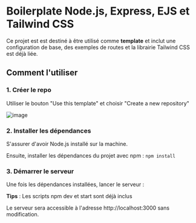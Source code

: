 # Boilerplate Node.js, Express, EJS et Tailwind CSS

Ce projet est est destiné à être utilisé comme **template** et inclut une configuration de base, des exemples de routes et la librairie Tailwind CSS est déjà liée.

## Comment l'utiliser

### 1. Créer le repo

Utiliser le bouton "Use this template" et choisir "Create a new repository"

![image](https://github.com/user-attachments/assets/aea74d33-cb61-4965-b4de-3a5b60dbd06d)

### 2. Installer les dépendances

S'assurer d'avoir Node.js installé sur la machine. 

Ensuite, installer les dépendances du projet avec npm : `npm install`

### 3. Démarrer le serveur

Une fois les dépendances installées, lancer le serveur :

**Tips** : Les scripts npm dev et start sont déjà inclus

Le serveur sera accessible à l'adresse http://localhost:3000 sans modification.
